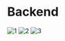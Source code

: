 # Backend

![1](https://github.com/user-attachments/assets/05f2d028-c638-4e33-a333-c420e90c3741)
![2](https://github.com/user-attachments/assets/223d1871-6913-499f-9913-66ec975fe97f)
![3](https://github.com/user-attachments/assets/055e0710-dc4d-4dcc-b5a2-733903d62dcc)
